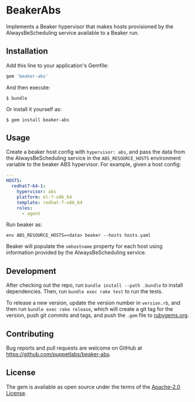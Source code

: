 # BeakerAbs

Implements a Beaker hypervisor that makes hosts provisioned by the AlwaysBeScheduling service available to a Beaker run.

## Installation

Add this line to your application's Gemfile:

```ruby
gem 'beaker-abs'
```

And then execute:

    $ bundle

Or install it yourself as:

    $ gem install beaker-abs

## Usage

Create a beaker host config with `hypervisor: abs`, and pass the data from the
AlwaysBeScheduling service in the `ABS_RESOURCE_HOSTS` environment variable to
the beaker ABS hypervisor. For example, given a host config:

```yaml
---
HOSTS:
  redhat7-64-1:
    hypervisor: abs
    platform: el-7-x86_64
    template: redhat-7-x86_64
    roles:
      - agent
```

Run beaker as:

```
env ABS_RESOURCE_HOSTS=<data> beaker --hosts hosts.yaml
```

Beaker will populate the `vmhostname` property for each host using information provided by the AlwaysBeScheduling service.

## Development

After checking out the repo, run `bundle install --path .bundle` to install dependencies. Then, run `bundle exec rake test` to run the tests.

To release a new version, update the version number in `version.rb`, and then run `bundle exec rake release`, which will create a git tag for the version, push git commits and tags, and push the `.gem` file to [rubygems.org](https://rubygems.org).

## Contributing

Bug reports and pull requests are welcome on GitHub at https://github.com/puppetlabs/beaker-abs.


## License

The gem is available as open source under the terms of the [Apache-2.0 License](https://opensource.org/licenses/Apache-2.0).

